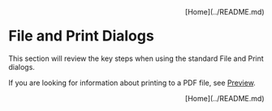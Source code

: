 <div style="float: right;">
[Home](../README.md)
</div>

# File and Print Dialogs

This section will review the key steps when using the standard File and Print dialogs.

If you are looking for information about printing to a PDF file, see [Preview](preview.md).  

<div style="float: right;">
[Home](../README.md)
</div>